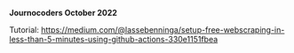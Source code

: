 **Journocoders October 2022**

Tutorial: https://medium.com/@lassebenninga/setup-free-webscraping-in-less-than-5-minutes-using-github-actions-330e1151fbea

